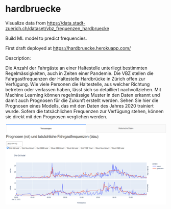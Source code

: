 # hardbruecke

Visualize data from https://data.stadt-zuerich.ch/dataset/vbz_frequenzen_hardbruecke

Build ML model to predict frequencies.

First draft deployed at https://hardbruecke.herokuapp.com/

Description:

Die Anzahl der Fahrgäste an einer Haltestelle unterliegt bestimmten Regelmässigkeiten, auch in Zeiten einer Pandemie.
Die VBZ stellen die Fahrgastfrequenzen der Haltestelle Hardbrücke in Zürich offen zur Verfügung.
Wie viele Personen die Haltestelle, aus welcher Richtung betreten oder verlassen haben, lässt sich so detailliert nachvollziehen.
Mit Machine Learning können regelmässige Muster in den Daten erkannt und damit auch Prognosen für die Zukunft erstellt werden.
Sehen Sie hier die Prognosen eines Modells, das mit den Daten des Jahres 2020 trainiert wurde. 
Sofern die tatsächlichen Frequenzen zur Verfügung stehen, können sie direkt mit den Prognosen verglichen werden.

![Vorschau](image/hardbruecke_example.png)
